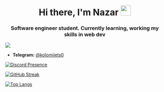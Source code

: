 <h1 align="center">Hi there, I'm Nazar
<img src="https://github.com/blackcater/blackcater/raw/main/images/Hi.gif" height="32"/></h1>
<h3 align="center">Software engineer student. Currently learning, working my skills in web dev</h3>

<a align='center'>![](https://komarev.com/ghpvc/?username=e6lipse&style=for-the-badge&color=blueviolet)</a>

* <b>Telegram:</b> <a href='https://t.me/kolomiiets0'>@kolomiiets0</a> <br>

[![Discord Presence](https://lanyard.cnrad.dev/api/404990802801065985)](https://discord.com/users/404990802801065985)

<div style="text-align:center;">
  <div style="margin: 0 auto; width: 200px;">
   
  </div>
</div>



[![GitHub Streak](https://streak-stats.demolab.com?user=e6lipse&theme=tokyonight&border_radius=10&date_format=M%20j%5B%2C%20Y%5D)](https://git.io/streak-stats)


[![Top Langs](https://github-readme-stats.vercel.app/api/top-langs/?username=e6lipse&layout=compact&theme=tokyonight)](https://github.com/anuraghazra/github-readme-stats)
